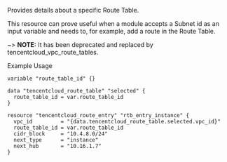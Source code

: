 Provides details about a specific Route Table.

This resource can prove useful when a module accepts a Subnet id as an input variable and needs to, for example, add a route in the Route Table.

~> **NOTE:** It has been deprecated and replaced by tencentcloud_vpc_route_tables.

Example Usage

```hcl
variable "route_table_id" {}

data "tencentcloud_route_table" "selected" {
  route_table_id = var.route_table_id
}

resource "tencentcloud_route_entry" "rtb_entry_instance" {
  vpc_id         = "{data.tencentcloud_route_table.selected.vpc_id}"
  route_table_id = var.route_table_id
  cidr_block     = "10.4.8.0/24"
  next_type      = "instance"
  next_hub       = "10.16.1.7"
}
```